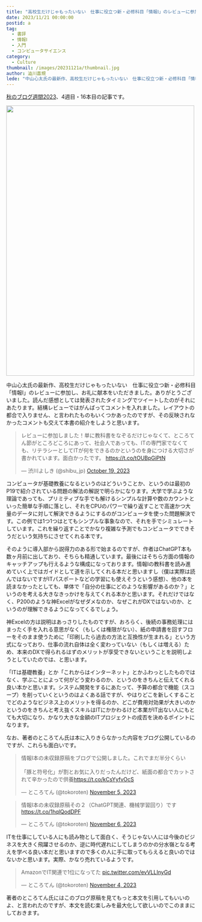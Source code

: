 ```yaml
---
title: "高校生だけじゃもったいない　仕事に役立つ新・必修科目「情報Ⅰ」のレビューに参加しました"
date: 2023/11/21 00:00:00
postid: a
tag:
  - 書評
  - 情報Ⅰ
  - 入門
  - コンピュータサイエンス
category:
  - Culture
thumbnail: /images/20231121a/thumbnail.jpg
author: 澁川喜規
lede: "中山心太氏の最新作、高校生だけじゃもったいない　仕事に役立つ新・必修科目「情報Ⅰ」のレビューに参加し、お礼に献本をいただきました。"
---
```


[秋のブログ週間2023](/articles/20231030a/2023)、4週目・16本目の記事です。

<a href="https://www.amazon.co.jp/dp/4569855318">
<img src="/images/20231121a/81p3z6gOFlL._SL1500_.jpg" alt="" width="500" height="719">
</a>

中山心太氏の最新作、高校生だけじゃもったいない　仕事に役立つ新・必修科目「情報Ⅰ」のレビューに参加し、お礼に献本をいただきました。ありがとうございました。読んだ感想としては発表されたタイミングでツイートしたのがそれにあたります。結構レビューではがんばってコメントを入れました。レイアウトの都合で入りません、と言われたものもいくつかあったのですが、その反映されなかったコメントも交えて本書の紹介をしようと思います。

<blockquote class="twitter-tweet"><p lang="ja" dir="ltr">レビューに参加しました！単に教科書をなぞるだけじゃなくて、ところてん節がところどころにあって、社会人であっても、ITの専門家でなくても、リテラシーとしてITが何をできるのかというのを身につける大切さが書かれています。面白かったです。 <a href="https://t.co/tOUBpGiPtN">https://t.co/tOUBpGiPtN</a></p>&mdash; 渋川よしき (@shibu_jp) <a href="https://twitter.com/shibu_jp/status/1714969014127210913?ref_src=twsrc%5Etfw">October 19, 2023</a></blockquote> <script async src="https://platform.twitter.com/widgets.js" charset="utf-8"></script>

コンピュータが基礎教養になるというのはどういうことか、というのは最初のP19で紹介されている問題の解法の解説で明らかになります。大学で学ぶような理論であっても、プリミティブな手でも解けるシンプルな計算や数のカウントといった簡単な手順に落とし、それをCPUのパワーで繰り返すことで高速かつ大量のデータに対して解決できるようにするのがコンピュータを使った問題解決です。この例では1つ1つはとてもシンプルな事象なので、それを手でシミュレートしています。これを繰り返すことでかなり複雑な予測でもコンピュータでできそうだという気持ちにさせてくれる本です。

そのように導入部から説得力のある形で始まるのですが、作者はChatGPT本も数ヶ月前に出しており、そちらも精通しています。最後にはそちら方面の情報のキャッチアップも行えるような構成になっております。情報Iの教科書を読み進めていく上ではガイドとして道を示してくれる本だと思いますし（僕は実際は読んではないですがITパスポートなどの学習にも使えそうという感想）、他の本を読まなかったとしても、単体で「自分の仕事にどのような影響があるのか？」というのを考える大きなきっかけを与えてくれる本かと思います。それだけではなく、P200のような神Excelがなぜダメなのか、なぜこれがDXではないのか、というのが理解できるようになってくるでしょう。

神Excelの方は説明はあっさりしたものですが、おろらく、後続の事務処理にはまったく手を入れる意思がなく（もしくは権限がない）、紙の申請書を回すフローをそのまま使うために「印刷したら過去の方法と互換性が生まれる」という方式になっており、仕事の流れ自体は全く変わっていない（もしくは増える）ため、本来のDXで得られるはずのメリットが享受できないということを説明しようとしていたのでは、と思います。

「ITは基礎教養」とか「これからはインターネット」とかふわっとしたものではなく、学ぶことによって何がどう変わるのか、というのをきちんと伝えてくれる良い本かと思います。システム開発をするにあたって、予算の都合で機能（スコープ）を削っていくというのはよくある話ですが、やはりどこを新しくすることでどのようなビジネス上のメリットを得るのか、どこが費用対効果が大きいのかというのをきちんと考え抜くスキルはITにかかわるけど本業がIT出ない人にもとても大切になり、かなり大きな金額のITプロジェクトの成否を決めるポイントになります。

なお、著者のところてん氏は本に入りきらなかった内容をブログ公開しているのですが、これらも面白いです。

<blockquote class="twitter-tweet"><p lang="ja" dir="ltr">情報I本の未収録原稿をブログで公開しました。これでまだ半分くらい<br><br>「豚と符号化」が割とお気に入りだったんだけど、紙面の都合でカットされて辛かったので供養<a href="https://t.co/kCsYyfvOcS">https://t.co/kCsYyfvOcS</a></p>&mdash; ところてん (@tokoroten) <a href="https://twitter.com/tokoroten/status/1721189428692127921?ref_src=twsrc%5Etfw">November 5, 2023</a></blockquote>

<blockquote class="twitter-tweet"><p lang="ja" dir="ltr">情報I本の未収録原稿その２（ChatGPT関連、機械学習回り）です<a href="https://t.co/1hqlQodDPF">https://t.co/1hqlQodDPF</a></p>&mdash; ところてん (@tokoroten) <a href="https://twitter.com/tokoroten/status/1721527135293116850?ref_src=twsrc%5Etfw">November 6, 2023</a></blockquote>

ITを仕事にしている人にも読み物として面白く、そうじゃない人には今後のビジネスを大きく飛躍させるのか、逆に時代遅れにしてしまうのかの分水嶺となる考えを学べる良い本だと思いますので多くの人に手に取ってもらえると良いのではないかと思います。実際、かなり売れているようです。

<blockquote class="twitter-tweet"><p lang="ja" dir="ltr">AmazonでIT関連で1位になってた <a href="https://t.co/evVLLInyGd">pic.twitter.com/evVLLInyGd</a></p>&mdash; ところてん (@tokoroten) <a href="https://twitter.com/tokoroten/status/1720646425405710838?ref_src=twsrc%5Etfw">November 4, 2023</a></blockquote> 


著者のところてん氏にはこのブログ原稿を見てもっと本文を引用してもいいのよ、と言われたのですが、本文を読む楽しみを最大化して欲しいのでこのままにしておきます。

